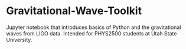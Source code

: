 # Gravitational-Wave-Toolkit
Jupyter notebook that introduces basics of Python and the gravitational waves from LIGO data. Intended for PHYS2500 students at Utah State University.
